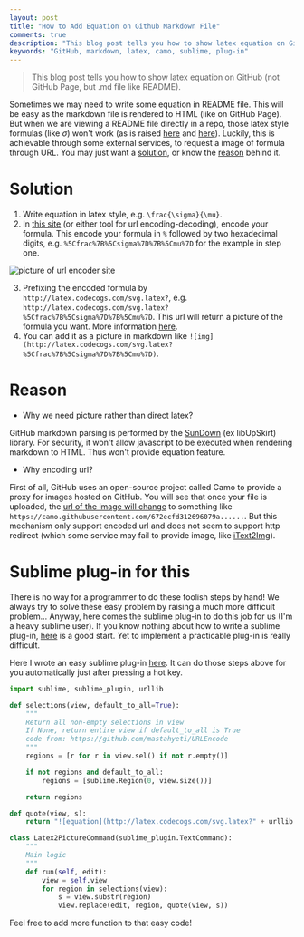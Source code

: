 ```yaml
---
layout: post
title: "How to Add Equation on Github Markdown File"
comments: true
description: "This blog post tells you how to show latex equation on GitHub (not GitHub page, but .md file like README)."
keywords: "GitHub, markdown, latex, camo, sublime, plug-in"
---
```


> This blog post tells you how to show latex equation on GitHub (not GitHub Page, but .md file like README).

Sometimes we may need to write some equation in README file. This will be easy as the markdown file is rendered to HTML (like on GitHub Page). But when we are viewing a README file directly in a repo, those latex style formulas (like $\sigma$) won't work (as is raised [here](http://stackoverflow.com/questions/11256433/how-to-show-math-equations-in-general-githubs-markdownnot-githubs-blog) and [here](https://github.com/STAT545-UBC/Discussion/issues/102)). Luckily, this is achievable through some external services, to request a image of formula through URL. You may just want a [solution](#solution), or know the [reason](#reason) behind it.

# Solution

1. Write equation in latex style, e.g. `\frac{\sigma}{\mu}`.
2. In [this site](http://www.url-encode-decode.com/) (or either tool for url encoding-decoding), encode your formula. This encode your formula in `%` followed by two hexadecimal digits, e.g. `%5Cfrac%7B%5Csigma%7D%7B%5Cmu%7D` for the example in step one.

![picture of url encoder site](http://oa5omjl18.bkt.clouddn.com/2016_08_31_pasted_image_at_2016_08_31_01_54_pm.png "pasted_image_at_2016_08_31_01_54_pm")

3. Prefixing the encoded formula by `http://latex.codecogs.com/svg.latex?`, e.g. `http://latex.codecogs.com/svg.latex?%5Cfrac%7B%5Csigma%7D%7B%5Cmu%7D`. This url will return a picture of the formula you want. More information [here](http://latex.codecogs.com/eqneditor/integration/htmlequations.php).
4. You can add it as a picture in markdown like `![img](http://latex.codecogs.com/svg.latex?%5Cfrac%7B%5Csigma%7D%7B%5Cmu%7D)`.

# Reason

* Why we need picture rather than direct latex?

GitHub markdown parsing is performed by the [SunDown](https://github.com/vmg/sundown) (ex libUpSkirt) library. For security, it won't allow javascript to be executed when rendering markdown to HTML. Thus won't provide equation feature.

* Why encoding url?

First of all, GitHub uses an open-source project called Camo to provide a proxy for images hosted on GitHub. You will see that once your file is uploaded, the [url of the image will change](https://help.github.com/articles/why-do-my-images-have-strange-urls/) to something like `https://camo.githubusercontent.com/672ecfd312696079a......`. But this mechanism only support encoded url and does not seem to support http redirect (which some service may fail to provide image, like [iText2Img](http://www.sciweavers.org/free-online-latex-equation-editor)).

# Sublime plug-in for this
There is no way for a programmer to do these foolish steps by hand! We always try to solve these easy problem by raising a much more difficult problem... Anyway, here comes the sublime plug-in to do this job for us (I'm a heavy sublime user). If you know nothing about how to write a sublime plug-in, [here](https://clarknikdelpowell.com/blog/creating-sublime-text-3-plugins-part-1/) is a good start. Yet to implement a practicable plug-in is really difficult.

Here I wrote an easy sublime plug-in [here](https://github.com/chaonan99/Latex2Picture). It can do those steps above for you automatically just after pressing a hot key.

```Python
import sublime, sublime_plugin, urllib

def selections(view, default_to_all=True):
    """
    Return all non-empty selections in view
    If None, return entire view if default_to_all is True
    code from: https://github.com/mastahyeti/URLEncode
    """
    regions = [r for r in view.sel() if not r.empty()]

    if not regions and default_to_all:
        regions = [sublime.Region(0, view.size())]

    return regions

def quote(view, s):
    return "![equation](http://latex.codecogs.com/svg.latex?" + urllib.parse.quote(s, safe='') + ")"

class Latex2PictureCommand(sublime_plugin.TextCommand):
    """
    Main logic
    """
    def run(self, edit):
        view = self.view
        for region in selections(view):
            s = view.substr(region)
            view.replace(edit, region, quote(view, s))
```

Feel free to add more function to that easy code!